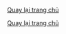 [Quay lại trang chủ](https://phamkhactuy.github.io/tuypk.github.io/index.html)







[Quay lại trang chủ](https://phamkhactuy.github.io/tuypk.github.io/index.html)


